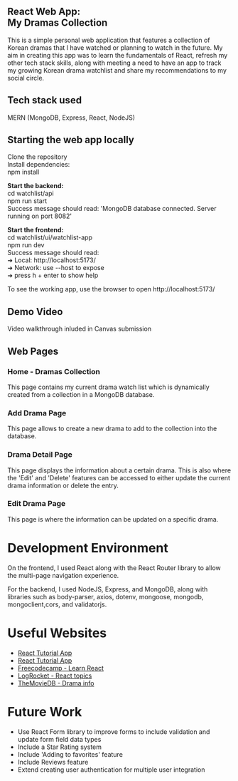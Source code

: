 ## React Web App: <br/>My Dramas Collection

This is a simple personal web application that features a collection of Korean dramas that I have watched or planning to watch in the future. My aim in creating this app was to learn the fundamentals of React, refresh my other tech stack skills, along with meeting a need to have an app to track my growing Korean drama watchlist and share my recommendations to my social circle.

## Tech stack used
MERN (MongoDB, Express, React, NodeJS)

## Starting the web app locally
Clone the repository<br />
Install dependencies:<br/>
npm install<br/>

<b>Start the backend:</b> <br/>
cd watchlist/api <br />
npm run start <br />
Success message should read: 'MongoDB database connected. Server running on port 8082'<br />

<b>Start the frontend:</b><br/>
cd watchlist/ui/watchlist-app<br />
npm run dev<br />
Success message should read:  <br />
  ➜  Local:   http://localhost:5173/<br />
  ➜  Network: use --host to expose<br />
  ➜  press h + enter to show help<br />

To see the working app, use the browser to open http://localhost:5173/ <br />

## Demo Video
Video walkthrough inluded in Canvas submission

## Web Pages
### Home - Dramas Collection
This page contains my current drama watch list which is dynamically created from a collection in a MongoDB database.

### Add Drama Page
This page allows to create a new drama to add to the collection into the database.

### Drama Detail Page
This page displays the information about a certain drama. This is also where the 'Edit' and 'Delete' features can be accessed to either update the current drama information or delete the entry.

### Edit Drama Page
This page is where the information can be updated on a specific drama.

# Development Environment

On the frontend, I used React along with the React Router library to allow the multi-page navigation experience.

For the backend, I used NodeJS, Express, and MongoDB, along with libraries such as body-parser, axios, dotenv, mongoose, mongodb, mongoclient,cors, and validatorjs.

# Useful Websites

* [React Tutorial App](https://react.dev/)
* [React Tutorial App](https://react-tutorial.app/)
* [Freecodecamp - Learn React](https://www.freecodecamp.org/news/how-to-learn-react-step-by-step/)
* [LogRocket - React topics](https://blog.logrocket.com/dev)
* [TheMovieDB - Drama info](https://blog.logrocket.com/dev)

# Future Work

* Use React Form library to improve forms to include validation and update form field data types
* Include a Star Rating system
* Include 'Adding to favorites' feature
* Include Reviews feature 
* Extend creating user authentication for multiple user integration